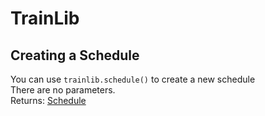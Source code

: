 # TrainLib
 
## Creating a Schedule
You can use `trainlib.schedule()` to create a new schedule  
There are no parameters.  
Returns: [Schedule](/trainlib/classes/schedule)  
 
